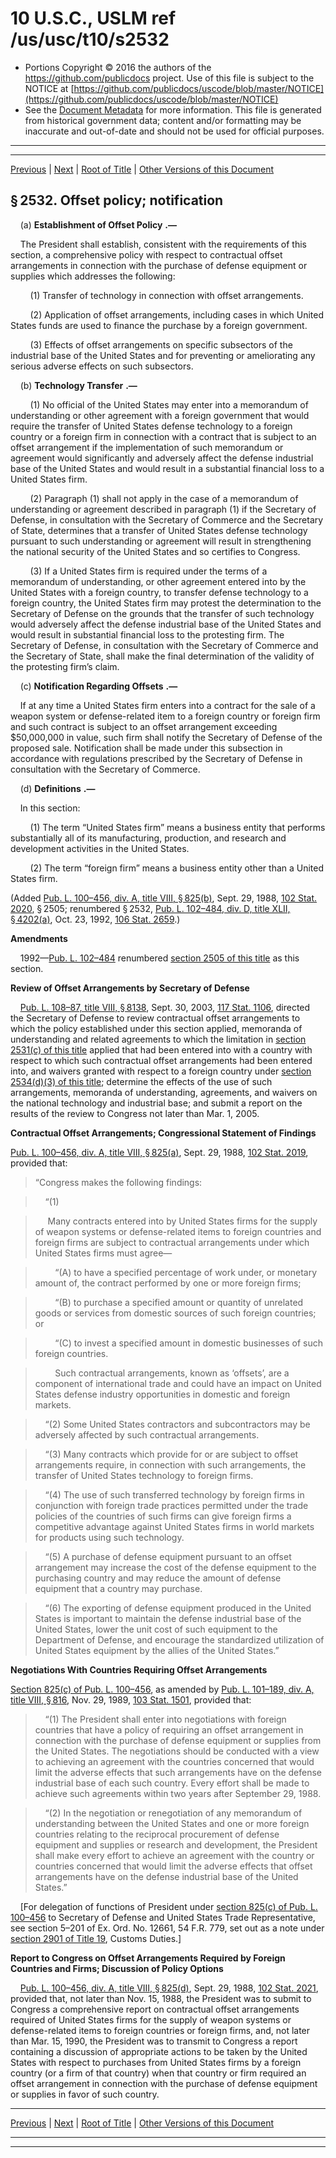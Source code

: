 ---
---

# 10 U.S.C., USLM ref /us/usc/t10/s2532

* Portions Copyright © 2016 the authors of the https://github.com/publicdocs project.
  Use of this file is subject to the NOTICE at [https://github.com/publicdocs/uscode/blob/master/NOTICE](https://github.com/publicdocs/uscode/blob/master/NOTICE)
* See the [Document Metadata](././../../../../../../..//README.md) for more information.
  This file is generated from historical government data; content and/or formatting may be inaccurate and out-of-date and should not be used for official purposes.

----------
----------

[Previous](./../../../../../../..//us/usc/t10/stA/ptIV/ch148/schV/m__us_usc_t10_s2531.md) | [Next](./../../../../../../..//us/usc/t10/stA/ptIV/ch148/schV/m__us_usc_t10_s2533.md) | [Root of Title](./../../../../../../../) | [Other Versions of this Document](https://publicdocs.github.io/go/links?ns=uslm&ref=%2Fus%2Fusc%2Ft10%2Fs2532)

## § 2532. Offset policy; notification

    (a)  __Establishment of Offset Policy__  __.—__ 

    The President shall establish, consistent with the requirements of this section, a comprehensive policy with respect to contractual offset arrangements in connection with the purchase of defense equipment or supplies which addresses the following:

        (1) Transfer of technology in connection with offset arrangements.

        (2) Application of offset arrangements, including cases in which United States funds are used to finance the purchase by a foreign government.

        (3) Effects of offset arrangements on specific subsectors of the industrial base of the United States and for preventing or ameliorating any serious adverse effects on such subsectors.

    (b)  __Technology Transfer__  __.—__ 

        (1) No official of the United States may enter into a memorandum of understanding or other agreement with a foreign government that would require the transfer of United States defense technology to a foreign country or a foreign firm in connection with a contract that is subject to an offset arrangement if the implementation of such memorandum or agreement would significantly and adversely affect the defense industrial base of the United States and would result in a substantial financial loss to a United States firm.

        (2) Paragraph (1) shall not apply in the case of a memorandum of understanding or agreement described in paragraph (1) if the Secretary of Defense, in consultation with the Secretary of Commerce and the Secretary of State, determines that a transfer of United States defense technology pursuant to such understanding or agreement will result in strengthening the national security of the United States and so certifies to Congress.

        (3) If a United States firm is required under the terms of a memorandum of understanding, or other agreement entered into by the United States with a foreign country, to transfer defense technology to a foreign country, the United States firm may protest the determination to the Secretary of Defense on the grounds that the transfer of such technology would adversely affect the defense industrial base of the United States and would result in substantial financial loss to the protesting firm. The Secretary of Defense, in consultation with the Secretary of Commerce and the Secretary of State, shall make the final determination of the validity of the protesting firm’s claim.

    (c)  __Notification Regarding Offsets__  __.—__ 

    If at any time a United States firm enters into a contract for the sale of a weapon system or defense-related item to a foreign country or foreign firm and such contract is subject to an offset arrangement exceeding $50,000,000 in value, such firm shall notify the Secretary of Defense of the proposed sale. Notification shall be made under this subsection in accordance with regulations prescribed by the Secretary of Defense in consultation with the Secretary of Commerce.

    (d)  __Definitions__  __.—__ 

    In this section:

        (1) The term “United States firm” means a business entity that performs substantially all of its manufacturing, production, and research and development activities in the United States.

        (2) The term “foreign firm” means a business entity other than a United States firm.

(Added [Pub. L. 100–456, div. A, title VIII, § 825(b)][/us/pl/100/456/s825/b], Sept. 29, 1988, [102 Stat. 2020][/us/stat/102/2020], § 2505; renumbered § 2532, [Pub. L. 102–484, div. D, title XLII, § 4202(a)][/us/pl/102/484/s4202/a], Oct. 23, 1992, [106 Stat. 2659][/us/stat/106/2659].)

 __Amendments__ 

    1992—[Pub. L. 102–484][/us/pl/102/484] renumbered [section 2505 of this title][/us/usc/t10/s2505] as this section.

 __Review of Offset Arrangements by Secretary of Defense__ 

    [Pub. L. 108–87, title VIII, § 8138][/us/pl/108/87/s8138], Sept. 30, 2003, [117 Stat. 1106][/us/stat/117/1106], directed the Secretary of Defense to review contractual offset arrangements to which the policy established under this section applied, memoranda of understanding and related agreements to which the limitation in [section 2531(c) of this title][/us/usc/t10/s2531/c] applied that had been entered into with a country with respect to which such contractual offset arrangements had been entered into, and waivers granted with respect to a foreign country under [section 2534(d)(3) of this title][/us/usc/t10/s2534/d/3]; determine the effects of the use of such arrangements, memoranda of understanding, agreements, and waivers on the national technology and industrial base; and submit a report on the results of the review to Congress not later than Mar. 1, 2005.

 __Contractual Offset Arrangements; Congressional Statement of Findings__ 

[Pub. L. 100–456, div. A, title VIII, § 825(a)][/us/pl/100/456/s825/a], Sept. 29, 1988, [102 Stat. 2019][/us/stat/102/2019], provided that: 

> “Congress makes the following findings:

>     “(1)

>      Many contracts entered into by United States firms for the supply of weapon systems or defense-related items to foreign countries and foreign firms are subject to contractual arrangements under which United States firms must agree—

>         “(A) to have a specified percentage of work under, or monetary amount of, the contract performed by one or more foreign firms;

>         “(B) to purchase a specified amount or quantity of unrelated goods or services from domestic sources of such foreign countries; or

>         “(C) to invest a specified amount in domestic businesses of such foreign countries.

>         Such contractual arrangements, known as ‘offsets’, are a component of international trade and could have an impact on United States defense industry opportunities in domestic and foreign markets.

>     “(2) Some United States contractors and subcontractors may be adversely affected by such contractual arrangements.

>     “(3) Many contracts which provide for or are subject to offset arrangements require, in connection with such arrangements, the transfer of United States technology to foreign firms.

>     “(4) The use of such transferred technology by foreign firms in conjunction with foreign trade practices permitted under the trade policies of the countries of such firms can give foreign firms a competitive advantage against United States firms in world markets for products using such technology.

>     “(5) A purchase of defense equipment pursuant to an offset arrangement may increase the cost of the defense equipment to the purchasing country and may reduce the amount of defense equipment that a country may purchase.

>     “(6) The exporting of defense equipment produced in the United States is important to maintain the defense industrial base of the United States, lower the unit cost of such equipment to the Department of Defense, and encourage the standardized utilization of United States equipment by the allies of the United States.”

 __Negotiations With Countries Requiring Offset Arrangements__ 

[Section 825(c) of Pub. L. 100–456][/us/pl/100/456/s825/c], as amended by [Pub. L. 101–189, div. A, title VIII, § 816][/us/pl/101/189/s816], Nov. 29, 1989, [103 Stat. 1501][/us/stat/103/1501], provided that:

>     “(1) The President shall enter into negotiations with foreign countries that have a policy of requiring an offset arrangement in connection with the purchase of defense equipment or supplies from the United States. The negotiations should be conducted with a view to achieving an agreement with the countries concerned that would limit the adverse effects that such arrangements have on the defense industrial base of each such country. Every effort shall be made to achieve such agreements within two years after September 29, 1988.

>     “(2) In the negotiation or renegotiation of any memorandum of understanding between the United States and one or more foreign countries relating to the reciprocal procurement of defense equipment and supplies or research and development, the President shall make every effort to achieve an agreement with the country or countries concerned that would limit the adverse effects that offset arrangements have on the defense industrial base of the United States.”

    \[For delegation of functions of President under [section 825(c) of Pub. L. 100–456][/us/pl/100/456/s825/c] to Secretary of Defense and United States Trade Representative, see section 5–201 of Ex. Ord. No. 12661, 54 F.R. 779, set out as a note under [section 2901 of Title 19][/us/usc/t19/s2901], Customs Duties.\]

 __Report to Congress on Offset Arrangements Required by Foreign Countries and Firms; Discussion of Policy Options__ 

    [Pub. L. 100–456, div. A, title VIII, § 825(d)][/us/pl/100/456/s825/d], Sept. 29, 1988, [102 Stat. 2021][/us/stat/102/2021], provided that, not later than Nov. 15, 1988, the President was to submit to Congress a comprehensive report on contractual offset arrangements required of United States firms for the supply of weapon systems or defense-related items to foreign countries or foreign firms, and, not later than Mar. 15, 1990, the President was to transmit to Congress a report containing a discussion of appropriate actions to be taken by the United States with respect to purchases from United States firms by a foreign country (or a firm of that country) when that country or firm required an offset arrangement in connection with the purchase of defense equipment or supplies in favor of such country.

----------

[Previous](./../../../../../../..//us/usc/t10/stA/ptIV/ch148/schV/m__us_usc_t10_s2531.md) | [Next](./../../../../../../..//us/usc/t10/stA/ptIV/ch148/schV/m__us_usc_t10_s2533.md) | [Root of Title](./../../../../../../../) | [Other Versions of this Document](https://publicdocs.github.io/go/links?ns=uslm&ref=%2Fus%2Fusc%2Ft10%2Fs2532)

----------
----------

[/us/pl/100/456/s825/b]: https://publicdocs.github.io/go/links?ns=uslm&ref=%2Fus%2Fpl%2F100%2F456%2Fs825%2Fb
[/us/stat/102/2020]: https://publicdocs.github.io/go/links?ns=uslm&ref=%2Fus%2Fstat%2F102%2F2020
[/us/pl/102/484/s4202/a]: https://publicdocs.github.io/go/links?ns=uslm&ref=%2Fus%2Fpl%2F102%2F484%2Fs4202%2Fa
[/us/stat/106/2659]: https://publicdocs.github.io/go/links?ns=uslm&ref=%2Fus%2Fstat%2F106%2F2659
[/us/pl/102/484]: https://publicdocs.github.io/go/links?ns=uslm&ref=%2Fus%2Fpl%2F102%2F484
[/us/usc/t10/s2505]: https://publicdocs.github.io/go/links?ns=uslm&ref=%2Fus%2Fusc%2Ft10%2Fs2505
[/us/pl/108/87/s8138]: https://publicdocs.github.io/go/links?ns=uslm&ref=%2Fus%2Fpl%2F108%2F87%2Fs8138
[/us/stat/117/1106]: https://publicdocs.github.io/go/links?ns=uslm&ref=%2Fus%2Fstat%2F117%2F1106
[/us/usc/t10/s2531/c]: https://publicdocs.github.io/go/links?ns=uslm&ref=%2Fus%2Fusc%2Ft10%2Fs2531%2Fc
[/us/usc/t10/s2534/d/3]: https://publicdocs.github.io/go/links?ns=uslm&ref=%2Fus%2Fusc%2Ft10%2Fs2534%2Fd%2F3
[/us/pl/100/456/s825/a]: https://publicdocs.github.io/go/links?ns=uslm&ref=%2Fus%2Fpl%2F100%2F456%2Fs825%2Fa
[/us/stat/102/2019]: https://publicdocs.github.io/go/links?ns=uslm&ref=%2Fus%2Fstat%2F102%2F2019
[/us/pl/100/456/s825/c]: https://publicdocs.github.io/go/links?ns=uslm&ref=%2Fus%2Fpl%2F100%2F456%2Fs825%2Fc
[/us/pl/101/189/s816]: https://publicdocs.github.io/go/links?ns=uslm&ref=%2Fus%2Fpl%2F101%2F189%2Fs816
[/us/stat/103/1501]: https://publicdocs.github.io/go/links?ns=uslm&ref=%2Fus%2Fstat%2F103%2F1501
[/us/pl/100/456/s825/c]: https://publicdocs.github.io/go/links?ns=uslm&ref=%2Fus%2Fpl%2F100%2F456%2Fs825%2Fc
[/us/usc/t19/s2901]: https://publicdocs.github.io/go/links?ns=uslm&ref=%2Fus%2Fusc%2Ft19%2Fs2901
[/us/pl/100/456/s825/d]: https://publicdocs.github.io/go/links?ns=uslm&ref=%2Fus%2Fpl%2F100%2F456%2Fs825%2Fd
[/us/stat/102/2021]: https://publicdocs.github.io/go/links?ns=uslm&ref=%2Fus%2Fstat%2F102%2F2021


